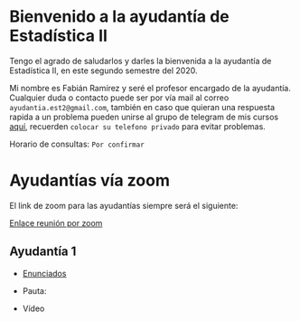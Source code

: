 # Bienvenido a la ayudantía de Estadística II

Tengo el agrado de saludarlos y darles la bienvenida a la ayudantía de Estadística II, en este segundo semestre del 2020. 

Mi nombre es Fabián Ramírez y seré el profesor encargado de la ayudantía. Cualquier duda o contacto puede ser por vía mail al correo `ayudantia.est2@gmail.com`, también en caso que quieran una respuesta rapida a un problema pueden unirse al grupo de telegram de mis cursos [aquí](https://t.me/joinchat/ObaYLhozTLYob_fQo482QA), recuerden `colocar su telefono privado` para evitar problemas.

Horario de consultas: `Por confirmar`

# Ayudantías vía zoom

El link de zoom para las ayudantías siempre será el siguiente:
 
[Enlace reunión por zoom](https://reuna.zoom.us/my/fabimath?pwd=ME1UUHJLY2p0ZlZraW0xaENUaXcrUT09)


## Ayudantía 1
* [Enunciados](Ay1/main.pdf) 

* Pauta:

* Vídeo